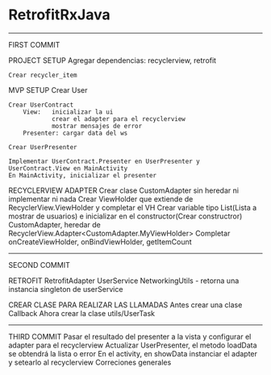# RetrofitRxJava

-----------------------------

FIRST COMMIT

PROJECT SETUP
	Agregar dependencias: recyclerview, retrofit
	
	Crear recycler_item

MVP SETUP
	Crear User
	
	Crear UserContract
		View: 	inicializar la ui
				crear el adapter para el recyclerview
				mostrar mensajes de error
		Presenter: cargar data del ws
		
	Crear UserPresenter
	
	Implementar UserContract.Presenter en UserPresenter y UserContract.View en MainActivity
	En MainActivity, inicializar el presenter
	
RECYCLERVIEW ADAPTER
	Crear clase CustomAdapter sin heredar ni implementar ni nada
	Crear ViewHolder que extiende de RecyclerView.ViewHolder y completar el VH
	Crear variable tipo List(Lista a mostrar de usuarios) e inicializar en el constructor(Crear constructror)
	CustomAdapter, heredar de RecyclerView.Adapter<CustomAdapter.MyViewHolder>
	Completar onCreateViewHolder, onBindViewHolder, getItemCount

-----------------------------
SECOND COMMIT

RETROFIT
	RetrofitAdapter
	UserService
	NetworkingUtils - retorna una instancia singleton de userService

CREAR CLASE PARA REALIZAR LAS LLAMADAS
	Antes crear una clase Callback
	Ahora crear la clase utils/UserTask

-----------------------------
THIRD COMMIT
	Pasar el resultado del presenter a la vista y configurar el adapter para el recyclerview
	Actualizar UserPresenter, el metodo loadData se obtendrá la lista o error
	En el activity, en showData instanciar el adapter y setearlo al recyclerview
	Correciones generales





